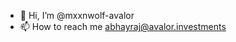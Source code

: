 - 👋 Hi, I’m @mxxnwolf-avalor
- 📫 How to reach me abhayraj@avalor.investments

<!---
mxxnwolf-avalor/mxxnwolf-avalor is a ✨ special ✨ repository because its `README.md` (this file) appears on your GitHub profile.
You can click the Preview link to take a look at your changes.
--->
